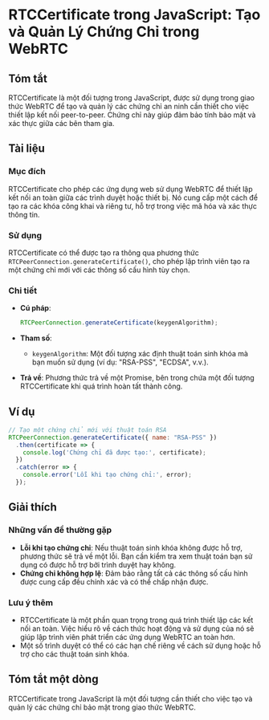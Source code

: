 <!--
Meta Description: # RTCCertificate trong JavaScript: Tạo và Quản Lý Chứng Chỉ trong WebRTC ## Tóm tắt RTCCertificate là một đối tượng trong JavaScript, được sử dụng tro...
Meta Keywords: một, các, tạo, chứng, chỉ
-->

# RTCCertificate trong JavaScript: Tạo và Quản Lý Chứng Chỉ trong WebRTC

## Tóm tắt
RTCCertificate là một đối tượng trong JavaScript, được sử dụng trong giao thức WebRTC để tạo và quản lý các chứng chỉ an ninh cần thiết cho việc thiết lập kết nối peer-to-peer. Chứng chỉ này giúp đảm bảo tính bảo mật và xác thực giữa các bên tham gia.

## Tài liệu
### Mục đích
RTCCertificate cho phép các ứng dụng web sử dụng WebRTC để thiết lập kết nối an toàn giữa các trình duyệt hoặc thiết bị. Nó cung cấp một cách để tạo ra các khóa công khai và riêng tư, hỗ trợ trong việc mã hóa và xác thực thông tin.

### Sử dụng
RTCCertificate có thể được tạo ra thông qua phương thức `RTCPeerConnection.generateCertificate()`, cho phép lập trình viên tạo ra một chứng chỉ mới với các thông số cấu hình tùy chọn.

### Chi tiết
- **Cú pháp**: 
  ```javascript
  RTCPeerConnection.generateCertificate(keygenAlgorithm);
  ```
- **Tham số**: 
  - `keygenAlgorithm`: Một đối tượng xác định thuật toán sinh khóa mà bạn muốn sử dụng (ví dụ: "RSA-PSS", "ECDSA", v.v.).

- **Trả về**: 
  Phương thức trả về một Promise, bên trong chứa một đối tượng RTCCertificate khi quá trình hoàn tất thành công.

## Ví dụ
```javascript
// Tạo một chứng chỉ mới với thuật toán RSA
RTCPeerConnection.generateCertificate({ name: "RSA-PSS" })
  .then(certificate => {
    console.log('Chứng chỉ đã được tạo:', certificate);
  })
  .catch(error => {
    console.error('Lỗi khi tạo chứng chỉ:', error);
  });
```

## Giải thích
### Những vấn đề thường gặp
- **Lỗi khi tạo chứng chỉ**: Nếu thuật toán sinh khóa không được hỗ trợ, phương thức sẽ trả về một lỗi. Bạn cần kiểm tra xem thuật toán bạn sử dụng có được hỗ trợ bởi trình duyệt hay không.
- **Chứng chỉ không hợp lệ**: Đảm bảo rằng tất cả các thông số cấu hình được cung cấp đều chính xác và có thể chấp nhận được.

### Lưu ý thêm
- RTCCertificate là một phần quan trọng trong quá trình thiết lập các kết nối an toàn. Việc hiểu rõ về cách thức hoạt động và sử dụng của nó sẽ giúp lập trình viên phát triển các ứng dụng WebRTC an toàn hơn.
- Một số trình duyệt có thể có các hạn chế riêng về cách sử dụng hoặc hỗ trợ cho các thuật toán sinh khóa.

## Tóm tắt một dòng
RTCCertificate trong JavaScript là một đối tượng cần thiết cho việc tạo và quản lý các chứng chỉ bảo mật trong giao thức WebRTC.